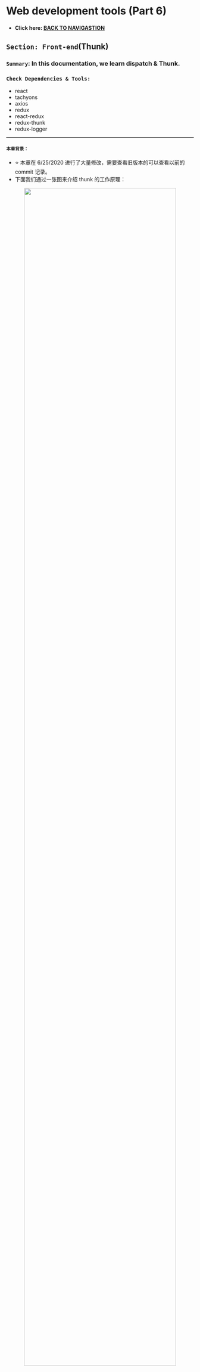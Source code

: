 # Web development tools (Part 6)

- #### Click here: [BACK TO NAVIGASTION](https://github.com/DonghaoWu/WebDev-tools-demo/blob/master/README.md)

## `Section: Front-end`(Thunk)

### `Summary`: In this documentation, we learn dispatch & Thunk.

### `Check Dependencies & Tools:`

- react
- tachyons
- axios
- redux
- react-redux
- redux-thunk
- redux-logger

------------------------------------------------------------

#### `本章背景：`
- :star: 本章在 6/25/2020 进行了大量修改，需要查看旧版本的可以查看以前的 commit 记录。
- 下面我们通过一张图来介绍 thunk 的工作原理：

<p align="center">
<img src="../assets/w23.png" width=90%>
</p>

- 本章最重要的几个观点：
  1. `actionCreator`实际上就是一个 return `object` 的 `fucntion`，`action`实际上就是一个 `object`，这是基础点。

  2. :star:`thunkMiddleware` 是一个使用在 `redux` 中的中间件，目的是为了将函数打包，简化 `component` 的代码，起锦上添花的作用。所以 `thunkMiddleware` 完全可以不使用，且只使用在 `redux` 中，`react` 用不到。

  3. Within our thunk function, we can perform all the side effects and AJAX we want. When we're done performing side effects, it is very likely that we will end up dispatching another action (or even another thunk), and the process repeats. __`(Important)`__

  4. 大胆想象，在一个 thunk 里面引用的 `dispatch` 的参数也是一个 `function` ，这就成为了嵌套的 `thunk` 。

### <span id="6.0">`Brief Contents & codes position`</span>

- #### Click here: [BACK TO NAVIGASTION](https://github.com/DonghaoWu/WebDev-tools-demo/blob/master/README.md)

- [6.1 Dispatch an object / sync function.](#6.1)
- [6.2 How to make async action without thunk middleware?](#6.2)
- [6.3 Dispatch a function using thunk middleware.](#6.3)
- [6.4 My understanding.](#6.4)
- [6.5 More material.](#6.5)
- [6.6 Thunk 使用规范.](#6.6)

------------------------------------------------------------

### <span id="6.1">`Step1: Dispatch an object / sync function.`</span>

- #### Click here: [BACK TO CONTENT](#6.0)

- Edition 1:
  1. Set up:

  ```js
  import { createStore } from 'redux';

  const WRITE_MESSAGE = 'WRITE_MESSAGE';

  export const writeMessage = (inputContent) => {
      return {
          type: WRITE_MESSAGE,
          payload: inputContent,
      };
  }

  const initialState = {
      newMessageEntry: '',
  }

  const reducer = (state = initialState, action) => {
    switch (action.type) {
        case WRITE_MESSAGE:
            return { ...state, newMessageEntry: action.payload };
        default:
            return state;
    }
  }

  export default createStore(reducer);
  ```

  2. Execute the action by using `dispatch`

    ```js
    import React, { Component } from 'react';
    import store from '../store';
    import { writeMessage, postMessage } from '../store';
    import axios from 'axios';
    import socket from '../socket'


    export default class NewMessageEntry extends Component {
      constructor() {
        super();
        this.state = store.getState();
      }

      componentDidMount() {
        this.unsubscribe = store.subscribe(() => this.setState(store.getState()));
      }

      componentWillUnmount() {
        this.unsubscribe();
      }

      handleChange = (evt) => {
        store.dispatch(writeMessage(evt.target.value))
      }

      handleSubmit = (evt) => {
        event.preventDefault();
        const content = this.state.newMessageEntry;
        const channelId = this.props.channelId;

        store.dispatch(postMessage(content, channelId, this.state.nameEntry))
      }

      render() {
        return (
          <form id="new-message-form" onSubmit={this.handleSubmit}>
            <div className="input-group input-group-lg">
              <input
                className="form-control"
                type="text"
                name="content"
                placeholder="Say something nice..."
                value={this.state.newMessageEntry}
                onChange={this.handleChange}
              />
              <span className="input-group-btn">
                <button className="btn btn-default" type="submit">Chat!</button>
              </span>
            </div>
          </form>
        );
      }
    }
    ```

#### `Comment:`
1. 核心代码：
  ```jsx
  export const writeMessage = (inputContent) => {
      return {
          type: WRITE_MESSAGE,
          payload: inputContent,
      };
  }

  handleChange = (evt) => {
      store.dispatch(writeMessage(evt.target.value))
  }

  // ...
  onChange={this.handleChange}
  ```
2. 解说:

    1. 用户输入，引发 `onChange` 对应的函数 `handleChange`;
    2. `onChange` 引发时会产生一个变量，可以命名为 `evt` 或 `event`，这个变量自动注入 `handleChange` 需要的第一个参数中，输入的变量值为 `evt.target.value`。

    3. 执行：

    ```jsx
    store.dispatch(writeMessage(evt.target.value));
    ```

    4. 先执行：
    ```jsx
    writeMessage(evt.target.value);
    ```

    5. 实际得到：
    ```jsx
    store.dispatch({
      type: WRITE_MESSAGE,
      payload: evt.target.value,
    });
    ```
  
3. dispatch:

    1. 在这里，`dispatch` 的参数其实是一个 `object`，所以最原始的方法是不用定义 action，而是写成：

    ```jsx
    handleChange = (evt) => {
      store.dispatch({
        type: WRITE_MESSAGE,
        payload: evt.target.value,
      });
    }
    ```

    2. 由以上可知，`actionCreator`实际上就是一个生成 `object` 的 `fucntion`，`action`实际上就是一个 `object`。

    3. 当 `dispatch` 把 `object` 派送出去之后，`reducer`就自动接收这个`object`，然后改变对应的 `state`。
    
    4. :star: 6/25 补充：目前在没有 `thunkMiddleware`的情况下，dispatch 只能以 `object` 或者 `生成 object 的 sync 函数`作为参数。

### <span id="6.2">`Step2: How to make async action without thunk middleware？`</span>

- #### Click here: [BACK TO CONTENT](#6.0)

- Edition 2:
  1. Set up:

  ```js
  import { createStore } from 'redux';

  const GOT_MESSAGES_FROM_SERVER = 'GOT_MESSAGES_FROM_SERVER';

  export const gotMessagesFromServer = (messages) => {
      return {
          type: GOT_MESSAGES_FROM_SERVER,
          payload: messages,
      }
  }

  const initialState = {
    messages: []
  }

  const reducer = (state = initialState, action) => {
    switch (action.type) {
        case GOT_MESSAGES_FROM_SERVER:
            return { ...state, messages: [...action.payload] };
        default:
            return state;
    }
  }
  ```

  2. Execute the async action by using `dispatch`.

    ```jsx
    import React, { Component } from 'react';
    import Message from './Message';
    import NewMessageEntry from './NewMessageEntry';
    import axios from 'axios';
    import store from '../store';
    import { gotMessagesFromServer } from '../store';

    export default class MessagesList extends Component {

      constructor() {
        super();
        this.state = store.getState();
      }

      componentDidMount() {
        axios.get('/api/messages')
          .then(res => res.data)
          .then(messages => store.dispatch(gotMessagesFromServer(messages)));

        this.unsubscribe = store.subscribe(() => this.setState(store.getState()));
      }

      componentWillUnmount() {
        this.unsubscribe();
      }

      render() {

        const channelId = Number(this.props.match.params.channelId);
        const messages = this.state.messages;
        const filteredMessages = messages.filter(message => message.channelId === channelId);
        return (
          <div>
            <ul className="media-list">
              {filteredMessages.map(message => <Message message={message} key={message.id} />)}
            </ul>
            <NewMessageEntry channelId={channelId} />
          </div>
        );
      }
    }
    ```

#### `Comment:`
1. 核心代码：

    ```jsx
    componentDidMount() {
      axios.get('/api/messages')
        .then(res => res.data)
        .then(messages => store.dispatch(gotMessagesFromServer(messages)));

      this.unsubscribe = store.subscribe(() => this.setState(store.getState()));
    }
    ```

2. 解说：
    1. 这里的原理就是把 dispatch 放在 promise 的最后端，当 async action 完成后把得到的结果打包成 `object` 派发出去。

    2. 这里说明就算不用 `middleware` ，也可以完成 `async action`，然后至于为什么引入`thunkMiddleware` 是因为想把 `component` 中的函数部分分离到独立文件，然后把所有的函数代码集中管理。

### <span id="6.3">`Step3: Dispatch a function using thunk middleware.`</span>

- #### Click here: [BACK TO CONTENT](#6.0)

- Import and apply the middleware.
  ```jsx
  import { createStore, applyMiddleware } from 'redux';
  import thunkMiddleware from 'redux-thunk';

  export default createStore(reducer, applyMiddleware(thunkMiddleware));
  ```

- Convert the old code.

  - Previous function:
  ```jsx
  componentDidMount() {
    axios.get('/api/messages')
      .then(res => res.data)
      .then(messages => store.dispatch(gotMessagesFromServer(messages)));

    this.unsubscribe = store.subscribe(() => this.setState(store.getState()));
  }
  ```

  - New function (Thunk):
  ```jsx
  import store from '../store';

  const gotNewMessageFromServer = (message) => {
    return {
        type: GOT_NEW_MESSAGE_FROM_SERVER,
        payload: message
    };
  }

  const fetchMessages = () => {
    return (dispatch) => {
        axios.get('/api/messages')
            .then(res => res.data)
            .then(messages => dispatch(gotMessagesFromServer(messages)));
    }
  }

  componentDidMount() {
    store.dispatch(fetchMessages());

    this.unsubscribe = store.subscribe(() => this.setState(store.getState()));
  }
  ```

#### `Comment:`
```diff
- componentDidMount() {
-    axios.get('/api/messages')
-     .then(res => res.data)
-      .then(messages => store.dispatch(gotMessagesFromServer(messages)));
-    this.unsubscribe = store.subscribe(() => this.setState(store.getState()));
- }

+ componentDidMount() {
+    store.dispatch(fetchMessages());
+    this.unsubscribe = store.subscribe(() => this.setState(store.getState()));
+ }
```
1. :star2: 主要变化是原来的 `dispatch` 只能以 `object` 为参数，引进 `thunkMiddleware` 之后 `dispatch` 可以是 `function` 。执行过程是如果 `dispatch` 的参数是 `function` 时，它会马上执行这个 `function` ，而由于这个函数是一个 `async function`，它会一直等着整个 `promise` 完成之后然后再调用 `dispatch` 结果（`object`）到 `reducer`。

2. 一个很重要的认识是，`thunkMiddleware` 是一个使用在 `redux` 中的中间件，目的是为了将函数打包，简化 `component` 的代码，起锦上添花的作用。所以 `thunkMiddleware` __完全可以不使用__，且只使用在 `redux` 中，`react` 用不到。

3. Thunk 的英文资料整理在 `step5`。

### <span id="6.4">`Step4: My understanding.`</span>

- #### Click here: [BACK TO CONTENT](#6.0)

1. 既然 `dispatch` 是用来派发 `actionCreator` 生成的对象，那么如果按照这个逻辑，如果我有一个 `async function` 返回一个对象，是不是可以通过直接 `dispatch` 这个对象从而完成任务，而不用使用 `thunk` 来实现？按照上面的想法，我写了这个：

    ```jsx
    export const fetchMessages1 = () => {
        axios.get('/api/messages')
            .then(res => res.data)
            .then(messages => {
                return {
                    action: GOT_MESSAGES_FROM_SERVER,
                    payload: messages,
                }
            });
    }
    ```

    对比：
    ```js
    const fetchMessages2 = () => {
      return (dispatch) => {
          axios.get('/api/messages')
              .then(res => res.data)
              .then(messages => dispatch(gotMessagesFromServer(messages)));
      }
    }
    ```

    判断运行以下代码的结果：
    ```js
    //编写理由：认为 fetchMessages1 会返回 object，可以省去 thunkMIddleware。

    dispatch(fetchMessages1());

    //认为 fetchMessages2 会返回 function，运行需要 thunkMIddleware。

    dispatch(fetchMessages2());
    ```

2. 上面结果的具体分析是:

  - :star2: 版本一：

    :bulb: 在没有 middleware 的情况下，dispatch 一个 sync fucntion，把它当作 sync function 操作，在 sync thread 中执行，得到 `object`。

    :bulb: 在没有 middleware 的情况下，dispatch 一个 async fucntion，把它当作 sync function 操作，在 sync thread 中执行，得到 `undefined`。

    :bulb: 有 middleware 的情况下，dispatch 一个 sync function，把它当作 sync function 操作，在 sync thread 中执行，得到 `object`。

    :bulb: 有 middleware 的情况下，dispatch 一个 async function，会把它当作一个 async function 操作，并在 async thread 中执行，得到 async action 运行结束。

  - :star2: 版本二（推荐）：
    1. 没有 middleware，dispatch 的参数，如果是 object，就派送 object;
    2. 没有 middleware，dispatch 的参数，如果是 functionA，就先在 sync 模式下运行 functionA，如果 functionA 返回 object，就派送 object;
    3. 没有 middleware，dispatch 的参数，如果是 functionA，就先在 sync 模式下运行 functionA，如果 functionA 是一个 async function，就派送 undefined;
    4. 没有 middleware，dispatch 的参数，如果是 functionA，就先在 sync 模式下运行 functionA，如果 functionA 返回 functionB，就派送 functionB;
    5. 有 middleware，dispatch 的参数，如果是 functionA，就先在 sync 模式下运行 functionA，如果 functionA 返回 functionB，无论 functionB 是 async 或者 sync 都运行 , 这时候 functionA 也叫做 `thunk`.

  - :key: 弄清楚第一和第二点很重要，需要弄清楚 sync 和 async 运行的知识基础:
    - [Part7 - Async & Promise](https://github.com/DonghaoWu/WebDev-tools-demo/blob/master/Async/Async-Promise.md) 

    - [Part8 - Async & Research (doc)](https://github.com/DonghaoWu/WebDev-tools-demo/blob/master/Async/Async-Research(doc).md)

    - [Part9 - Async & Research (code)](https://github.com/DonghaoWu/WebDev-tools-demo/blob/master/Async/Async-Research(code).md) 

3. dispatch （无 middleware） 使用的是同步动作，它必须马上返回一个现成的 object，显然作为 async 动作的 axio.get 跟普通的 sync 函数不一样，promise 函数的 callback 是放在 event loop 中等所有 sync 函数完成之后才按序执行，所以是无法马上提供值。

4. 没有加入 thunkMiddleware 时，一开始的 dispatch 是用来派发 sync 执行模式下得到的或者现成的 object;因为 async operation 的运作使 dispatch 无法马上得到并派发 object ，而需要把 dispatch 放在 async operation 过程中（比如 promise 链）才能实现派发 object，:key:`没有 thunkMiddleware 使处理方法就是把 dispatch 放在 promise 链末端。`

5. 加入 thunkMiddleware 后，调用时 dispatch 就可以放在函数头部，形式是 `dispatch(thunk)`，下面是 thunk 的例子

    ```js
    const fetchMessages = () => {
      return (dispatch) => {
          axios.get('/api/messages')
              .then(res => res.data)
              .then(messages => dispatch(gotMessagesFromServer(messages)));
      }
    }
    ```

    2. 另外一种写法，使用 async/await，需要注明的是，这也是在使用 promise，不过表现形式不一样。

    ```js
    export const fetchMessages = () => {
        return async (dispatch) => {
            const res = await axios.get('/api/messages');
            const messages = res.data;
            dispatch(gotMessagesFromServer(messages));
        }
    }
    ```

6. 最后再强调一下，thunk 的作用是将程序的函数部分跟 html 部分分割，让整起来看起来更容易维护。`但是没有使用 thunk 是完全没有问题的，一点也不会影响功能实现。`

7. :star::star::star: 6/25/2020:
  - dispatch an object: 派发一个 object 到 reducer。
  - dispatch a function（典型例子：thunkMiddleware + async + dispatch 为参数）:运行 function。

  - :star: thunk的解释：本质是一个 function，进一步解释是一个会返回函数的函数，这个子函数是以 dispatch 为参数的 async 函数。如下函数 `fetchMessages` 就是一个 thunk:

  ```js
  const fetchMessages = () => {
    return (dispatch) => {
        axios.get('/api/messages')
            .then(res => res.data)
            .then(messages => dispatch(gotMessagesFromServer(messages)));
    }
  }
  ```

### <span id="6.5">`Step5: More materials.`</span>

- #### Click here: [BACK TO CONTENT](#6.0)

1. With thunkMiddleware, whenever we use store.dispatch, it will be a three-step process:

    1. The store checks to see if the thing we passed to `dispatch` is a regular object or a function. 
      a. If it's a function, the store invokes that function immediately and passes the `dispatch` and `getState` methods to it as arguments. Do not move on to step 2.
      b. If it's a regular object, move on to step 2.
    2. The store invokes our reducer with the action and the previous state, and sets the return value 
      as the new state.
    3. The store invokes all listeners that have been registered with it (via `store.subscribe`).

2. Before, our reducer expected an action to be a plain JavaScript object with some identifying type field. However, thunk middleware will give us a powerful new ability: instead of dispatching an action object, we can dispatch a function! When thunkMiddleware sees that we've dispatched a function instead of a regular object, it will say,

    1. Hey! This isn't a regular action! It's a function! I can't give this to the reducer, `so instead I'll invoke it and pass the store's dispatch method to it, so that whenever that side effect completes or the async action resolves, they can use it to dispatch a new action with whatever data they get.` (这句很重要，middlware 里面继续处理 async function，外面依然处理同步函数！)

3. `Thunk`: a function that we can pass to "store.dispatch" if we configure our store with "thunkMiddleware". If we dispatch a thunk, the thunk middleware will invoke the function and pass the store's "dispatch" and "getState" methods to it. Thunks are a desirable place to perform side effects (like AJAX requests) because it de-clutters our components, and because `they make it easy to eventually dispatch other actions when some asynchronous behavior resolves.`(这句很重要！)

4. Within our thunk function, we can perform all the side effects and AJAX we want. When we're done performing side effects, it is very likely that we will end up dispatching another action (or even another thunk), and the process repeats.

### <span id="6.6">`Step6: Thunk 使用规范.`</span>

- #### Click here: [BACK TO CONTENT](#6.0)

:white_check_mark:以下为部分关键代码，详细查看 __代码来源: `robot-friends-pwa (Testing part demo app.)`__
1. 引入 thunkMIddleware
```js
import { createStore, combineReducers, applyMiddleware } from 'redux';
import thunkMiddleware from 'redux-thunk';
const rootReducers = combineReducers({<YOUR REDUCERS>});
const store = createStore(rootReducers, applyMiddleware(thunkMiddleware))
```

2. 定义 action
```js
import { apiCall } from './api/api'
import {
  CHANGE_SEARCHFIELD,
  REQUEST_ROBOTS_PENDING,
  REQUEST_ROBOTS_SUCCESS,
  REQUEST_ROBOTS_FAILED
} from './constants'

// sync action
export const setSearchField = (text) => ({ type: CHANGE_SEARCHFIELD, payload: text })

// async action
export const requestRobots = () => (dispatch) => {
  dispatch({ type: REQUEST_ROBOTS_PENDING })
  apiCall('https://jsonplaceholder.typicode.com/users')
    .then(data => dispatch({ type: REQUEST_ROBOTS_SUCCESS, payload: data }))
    .catch(error => dispatch({ type: REQUEST_ROBOTS_FAILED, payload: error }))
}
```

3. Connect the actions to component.
```js
const mapDispatchToProps = (dispatch) => {
  return {
    // dispatch a sync action
    onSearchChange: (event) => dispatch(setSearchField(event.target.value)),
    // dispatch an async action
    onRequestRobots: () => dispatch(requestRobots())
  }
}

class App extends Component {
  render() {
    return <Mainpage {...this.props} />
  }
}

export default connect(mapStateToProps, mapDispatchToProps)(App);
```

4. 在 component 中调用 action。

```js
import SearchBox from '../components/SearchBox';
import Scroll from '../components/Scroll';
import ErrorBoundry from '../components/ErrorBoundry';
import Header from '../components/Header';

import './Mainpage.css';

class Mainpage extends Component {
    componentDidMount() {
        this.props.onRequestRobots();
    }

    filterRobots = () => {
        return this.props.robots.filter(robot => {
            return robot.name.toLowerCase().includes(this.props.searchField.toLowerCase());
        })
    }

    render() {
        const { robots, onSearchChange, isPending } = this.props;
        return (
            <div className='tc'>
                <Header />
                <SearchBox searchChange={onSearchChange} />
                <Scroll>
                    {
                        isPending ? <h1>Loading</h1> :
                        <ErrorBoundry>
                            <CardList robots={this.filterRobots()} />
                        </ErrorBoundry>
                    }
                </Scroll>
            </div>
        );
    }
}
```

- #### Click here: [BACK TO CONTENT](#6.0)
- #### Click here: [BACK TO NAVIGASTION](https://github.com/DonghaoWu/WebDev-tools-demo/blob/master/README.md)